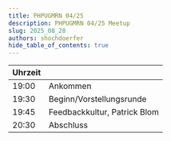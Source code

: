 ```yaml
---
title: PHPUGMRN 04/25
description: PHPUGMRN 04/25 Meetup
slug: 2025_08_28
authors: shochdoerfer
hide_table_of_contents: true
---
```


| Uhrzeit |                               | 
|---------|-------------------------------|
| 19:00   | Ankommen                      |
| 19:30   | Beginn/Vorstellungsrunde      |
| 19:45   | Feedbackkultur, Patrick Blom  | 
| 20:30   | Abschluss                     |
